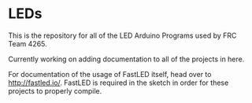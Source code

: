 # LEDs
This is the repository for all of the LED Arduino Programs used by FRC Team 4265.

Currently working on adding documentation to all of the projects in here.

For documentation of the usage of FastLED itself, head over to http://fastled.io/. FastLED is required in the sketch in order for these projects to properly compile.

